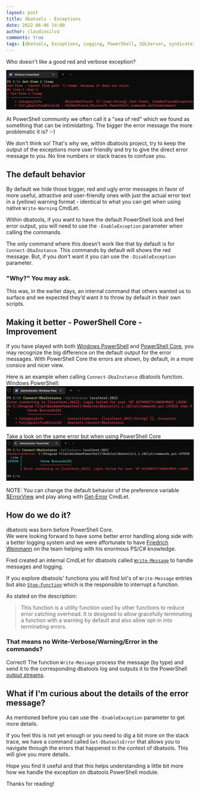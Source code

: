 ```yaml
---
layout: post
title: dbatools - Exceptions
date: 2022-06-06 14:00
author: claudiosilva
comments: true
tags: [dbatools, Exceptions, Logging, PowerShell, SQLServer, syndicate]
---
```


Who doesn't like a good red and verbose exception?

![Exceptions_see_of_read_WinPS](/img/2022/06/Exceptions_see_of_read_WinPS.png)

At PowerShell community we often call it a "sea of red" which we found as something that can be intimidatting. The bigger the error message the more problematic it is? :-)

We don't think so! That's why we, within dbatools project, try to keep the output of the exceptions more user friendly and try to give the direct error message to you. No line numbers or stack traces to confuse you.

## The default behavior
By default we hide those bigger, red and ugly error messages in favor of more useful, attractive and user-friendly ones with just the actual error text in a (yellow) warning format - identical to what you can get when using native `Write-Warning` CmdLet.

Within dbatools, if you want to have the default PowerShell look and feel error output, you will need to use the `-EnableException` parameter when calling the commands.

The only command where this doesn't work like that by default is for `Connect-DbaInstance`. This commands by default will shows the red message. But, if you don't want it you can use the `-DisableException` parameter.

### "Why?" You may ask.
This was, in the earlier days, an internal command that others wanted us to surface and we expected they’d want it to throw by default in their own scripts.


## Making it better - PowerShell Core - Improvement
If you have played with both [Windows PowerShell](https://docs.microsoft.com/en-us/powershell/scripting/windows-powershell/starting-windows-powershell?view=powershell-5.1) and [PowerShell Core](https://docs.microsoft.com/en-us/powershell/scripting/overview?view=powershell-7.2), you may recognize the big difference on the default output for the error messages.
With PowerShell Core the errors are shown, by default, in a more consice and nicer view.

Here is an example when calling `Connect-DbaInstance` dbatools function.
Windows PowerShell:
![Exceptions_WinPS_DefaultError_view](/img/2022/06/Exceptions_WinPS_DefaultError_view.png)

Take a look on the same error but when using PowerShell Core
![Exceptions_PSCore_DefaultError_view](/img/2022/06/Exceptions_PSCore_DefaultError_view.png)

NOTE: You can change the default behavior of the preference variable [$ErrorView](https://docs.microsoft.com/en-us/powershell/module/microsoft.powershell.core/about/about_preference_variables?view=powershell-7.2#errorview) and play along with [Get-Error](https://docs.microsoft.com/en-us/powershell/module/microsoft.powershell.utility/get-error?view=powershell-7.2) CmdLet.


## How do we do it?
dbatools was born before PowerShell Core.  
We were looking forward to have some better error handling along side with a better logging system and we were affortunate to have [Friedrich Weinmann](https://github.com/FriedrichWeinmann) on the team helping with his enormous PS/C# knowledge.

Fred created an internal CmdLet for dbatools called [`Write-Message`](https://github.com/dataplat/dbatools/blob/development/bin/projects/dbatools/dbatools/Commands/WriteMessageCommand.cs) to handle messages and logging.

If you explore dbatools' functions you will find lot's of `Write-Message` entries but also [`Stop-Function`](https://github.com/dataplat/dbatools/blob/development/internal/functions/flowcontrol/Stop-Function.ps1) which is the responsible to interrupt a function.

As stated on the description:
> This function is a utility function used by other functions to reduce error catching overhead.
It is designed to allow gracefully terminating a function with a warning by default and also allow opt-in into terminating errors.

### That means no Write-Verbose/Warning/Error in the commands?
Correct! The function `Write-Message` process the message (by type) and send it to the corresponding dbatools log and outputs it to the PowerShell [output streams](https://docs.microsoft.com/en-us/powershell/module/microsoft.powershell.core/about/about_output_streams?view=powershell-7.2).


## What if I'm curious about the details of the error message?
As mentioned before you can use the `-EnableException` parameter to get more details.

If you feel this is not yet enough or you need to dig a bit more on the stack trace, we have a command called `Get-DbatoolsError` that allows you to navigate through the errors that happened in the context of dbatools. This will give you more details.

Hope you find it useful and that this helps understanding a little bit more how we handle the exception on dbatools PowerShell module.

Thanks for reading!